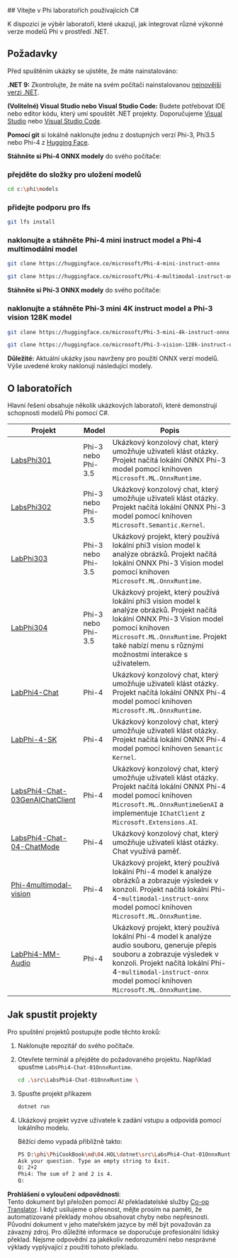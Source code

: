 <!--
CO_OP_TRANSLATOR_METADATA:
{
  "original_hash": "903c509a6d0d1ecce00b849d7f753bdd",
  "translation_date": "2025-07-17T10:41:11+00:00",
  "source_file": "md/04.HOL/dotnet/readme.md",
  "language_code": "cs"
}
-->
﻿## Vítejte v Phi laboratořích používajících C#

K dispozici je výběr laboratoří, které ukazují, jak integrovat různé výkonné verze modelů Phi v prostředí .NET.

## Požadavky

Před spuštěním ukázky se ujistěte, že máte nainstalováno:

**.NET 9:** Zkontrolujte, že máte na svém počítači nainstalovanou [nejnovější verzi .NET](https://dotnet.microsoft.com/download/dotnet?WT.mc_id=aiml-137032-kinfeylo).

**(Volitelné) Visual Studio nebo Visual Studio Code:** Budete potřebovat IDE nebo editor kódu, který umí spouštět .NET projekty. Doporučujeme [Visual Studio](https://visualstudio.microsoft.com?WT.mc_id=aiml-137032-kinfeylo) nebo [Visual Studio Code](https://code.visualstudio.com?WT.mc_id=aiml-137032-kinfeylo).

**Pomocí git** si lokálně naklonujte jednu z dostupných verzí Phi-3, Phi3.5 nebo Phi-4 z [Hugging Face](https://huggingface.co/collections/lokinfey/phi-4-family-679c6f234061a1ab60f5547c).

**Stáhněte si Phi-4 ONNX modely** do svého počítače:

### přejděte do složky pro uložení modelů

```bash
cd c:\phi\models
```

### přidejte podporu pro lfs

```bash
git lfs install 
```

### naklonujte a stáhněte Phi-4 mini instruct model a Phi-4 multimodální model

```bash
git clone https://huggingface.co/microsoft/Phi-4-mini-instruct-onnx

git clone https://huggingface.co/microsoft/Phi-4-multimodal-instruct-onnx
```

**Stáhněte si Phi-3 ONNX modely** do svého počítače:

### naklonujte a stáhněte Phi-3 mini 4K instruct model a Phi-3 vision 128K model

```bash
git clone https://huggingface.co/microsoft/Phi-3-mini-4k-instruct-onnx

git clone https://huggingface.co/microsoft/Phi-3-vision-128k-instruct-onnx-cpu
```

**Důležité:** Aktuální ukázky jsou navrženy pro použití ONNX verzí modelů. Výše uvedené kroky naklonují následující modely.

## O laboratořích

Hlavní řešení obsahuje několik ukázkových laboratoří, které demonstrují schopnosti modelů Phi pomocí C#.

| Projekt | Model | Popis |
| ------------ | -----------| ----------- |
| [LabsPhi301](../../../../../md/04.HOL/dotnet/src/LabsPhi301) | Phi-3 nebo Phi-3.5 | Ukázkový konzolový chat, který umožňuje uživateli klást otázky. Projekt načítá lokální ONNX Phi-3 model pomocí knihoven `Microsoft.ML.OnnxRuntime`. |
| [LabsPhi302](../../../../../md/04.HOL/dotnet/src/LabsPhi302) | Phi-3 nebo Phi-3.5 | Ukázkový konzolový chat, který umožňuje uživateli klást otázky. Projekt načítá lokální ONNX Phi-3 model pomocí knihoven `Microsoft.Semantic.Kernel`. |
| [LabPhi303](../../../../../md/04.HOL/dotnet/src/LabsPhi303) | Phi-3 nebo Phi-3.5 | Ukázkový projekt, který používá lokální phi3 vision model k analýze obrázků. Projekt načítá lokální ONNX Phi-3 Vision model pomocí knihoven `Microsoft.ML.OnnxRuntime`. |
| [LabPhi304](../../../../../md/04.HOL/dotnet/src/LabsPhi304) | Phi-3 nebo Phi-3.5 | Ukázkový projekt, který používá lokální phi3 vision model k analýze obrázků. Projekt načítá lokální ONNX Phi-3 Vision model pomocí knihoven `Microsoft.ML.OnnxRuntime`. Projekt také nabízí menu s různými možnostmi interakce s uživatelem. | 
| [LabPhi4-Chat](../../../../../md/04.HOL/dotnet/src/LabsPhi4-Chat-01OnnxRuntime) | Phi-4 | Ukázkový konzolový chat, který umožňuje uživateli klást otázky. Projekt načítá lokální ONNX Phi-4 model pomocí knihoven `Microsoft.ML.OnnxRuntime`. |
| [LabPhi-4-SK](../../../../../md/04.HOL/dotnet/src/LabsPhi4-Chat-02SK) | Phi-4 | Ukázkový konzolový chat, který umožňuje uživateli klást otázky. Projekt načítá lokální ONNX Phi-4 model pomocí knihoven `Semantic Kernel`. |
| [LabsPhi4-Chat-03GenAIChatClient](../../../../../md/04.HOL/dotnet/src/LabsPhi4-Chat-03GenAIChatClient) | Phi-4 | Ukázkový konzolový chat, který umožňuje uživateli klást otázky. Projekt načítá lokální ONNX Phi-4 model pomocí knihoven `Microsoft.ML.OnnxRuntimeGenAI` a implementuje `IChatClient` z `Microsoft.Extensions.AI`. |
| [LabsPhi4-Chat-04-ChatMode](../../../../../md/04.HOL/dotnet/src/LabsPhi4-Chat-04-ChatMode) | Phi-4 | Ukázkový konzolový chat, který umožňuje uživateli klást otázky. Chat využívá paměť. |
| [Phi-4multimodal-vision](../../../../../md/04.HOL/dotnet/src/LabsPhi4-MultiModal-01Images) | Phi-4 | Ukázkový projekt, který používá lokální Phi-4 model k analýze obrázků a zobrazuje výsledek v konzoli. Projekt načítá lokální Phi-4-`multimodal-instruct-onnx` model pomocí knihoven `Microsoft.ML.OnnxRuntime`. |
| [LabPhi4-MM-Audio](../../../../../md/04.HOL/dotnet/src/LabsPhi4-MultiModal-02Audio) | Phi-4 | Ukázkový projekt, který používá lokální Phi-4 model k analýze audio souboru, generuje přepis souboru a zobrazuje výsledek v konzoli. Projekt načítá lokální Phi-4-`multimodal-instruct-onnx` model pomocí knihoven `Microsoft.ML.OnnxRuntime`. |

## Jak spustit projekty

Pro spuštění projektů postupujte podle těchto kroků:

1. Naklonujte repozitář do svého počítače.

1. Otevřete terminál a přejděte do požadovaného projektu. Například spusťme `LabsPhi4-Chat-01OnnxRuntime`.

    ```bash
    cd .\src\LabsPhi4-Chat-01OnnxRuntime \
    ```

1. Spusťte projekt příkazem

    ```bash
    dotnet run
    ```

1. Ukázkový projekt vyzve uživatele k zadání vstupu a odpovídá pomocí lokálního modelu.

   Běžící demo vypadá přibližně takto:

   ```bash
   PS D:\phi\PhiCookBook\md\04.HOL\dotnet\src\LabsPhi4-Chat-01OnnxRuntime> dotnet run
   Ask your question. Type an empty string to Exit.
   Q: 2+2
   Phi4: The sum of 2 and 2 is 4.
   Q:
   ```

**Prohlášení o vyloučení odpovědnosti**:  
Tento dokument byl přeložen pomocí AI překladatelské služby [Co-op Translator](https://github.com/Azure/co-op-translator). I když usilujeme o přesnost, mějte prosím na paměti, že automatizované překlady mohou obsahovat chyby nebo nepřesnosti. Původní dokument v jeho mateřském jazyce by měl být považován za závazný zdroj. Pro důležité informace se doporučuje profesionální lidský překlad. Nejsme odpovědní za jakékoliv nedorozumění nebo nesprávné výklady vyplývající z použití tohoto překladu.